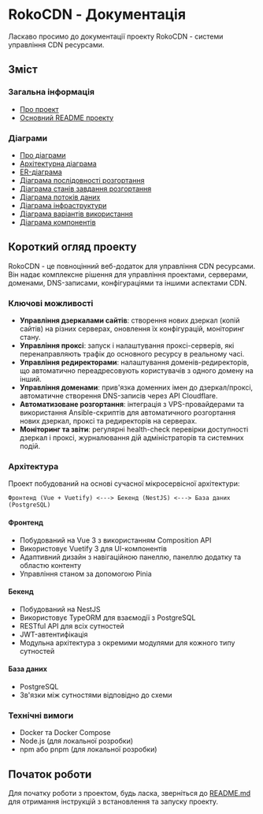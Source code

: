 # RokoCDN - Документація

Ласкаво просимо до документації проекту RokoCDN - системи управління CDN ресурсами.

## Зміст

### Загальна інформація
- [Про проект](README.md)
- [Основний README проекту](../README.md)

### Діаграми
- [Про діаграми](diagrams/README.md)
- [Архітектурна діаграма](diagrams/01-architecture.md)
- [ER-діаграма](diagrams/02-entity-relationship.md)
- [Діаграма послідовності розгортання](diagrams/03-sequence-deploy.md)
- [Діаграма станів завдання розгортання](diagrams/04-state-deploy-job.md)
- [Діаграма потоків даних](diagrams/05-data-flow.md)
- [Діаграма інфраструктури](diagrams/06-infrastructure.md)
- [Діаграма варіантів використання](diagrams/07-use-case.md)
- [Діаграма компонентів](diagrams/08-component.md)

## Короткий огляд проекту

RokoCDN - це повноцінний веб-додаток для управління CDN ресурсами. Він надає комплексне рішення для управління проектами, серверами, доменами, DNS-записами, конфігураціями та іншими аспектами CDN.

### Ключові можливості

- **Управління дзеркалами сайтів**: створення нових дзеркал (копій сайтів) на різних серверах, оновлення їх конфігурацій, моніторинг стану.
- **Управління проксі**: запуск і налаштування проксі-серверів, які перенаправляють трафік до основного ресурсу в реальному часі.
- **Управління редиректорами**: налаштування доменів-редиректорів, що автоматично переадресовують користувачів з одного домену на інший.
- **Управління доменами**: прив'язка доменних імен до дзеркал/проксі, автоматичне створення DNS-записів через API Cloudflare.
- **Автоматизоване розгортання**: інтеграція з VPS-провайдерами та використання Ansible-скриптів для автоматичного розгортання нових дзеркал, проксі та редиректорів на серверах.
- **Моніторинг та звіти**: регулярні health-check перевірки доступності дзеркал і проксі, журналювання дій адміністраторів та системних подій.

### Архітектура

Проект побудований на основі сучасної мікросервісної архітектури:

```
Фронтенд (Vue + Vuetify) <---> Бекенд (NestJS) <---> База даних (PostgreSQL)
```

#### Фронтенд
- Побудований на Vue 3 з використанням Composition API
- Використовує Vuetify 3 для UI-компонентів
- Адаптивний дизайн з навігаційною панеллю, панеллю додатку та областю контенту
- Управління станом за допомогою Pinia

#### Бекенд
- Побудований на NestJS
- Використовує TypeORM для взаємодії з PostgreSQL
- RESTful API для всіх сутностей
- JWT-автентифікація
- Модульна архітектура з окремими модулями для кожного типу сутностей

#### База даних
- PostgreSQL
- Зв'язки між сутностями відповідно до схеми

### Технічні вимоги

- Docker та Docker Compose
- Node.js (для локальної розробки)
- npm або pnpm (для локальної розробки)

## Початок роботи

Для початку роботи з проектом, будь ласка, зверніться до [README.md](README.md) для отримання інструкцій з встановлення та запуску проекту.